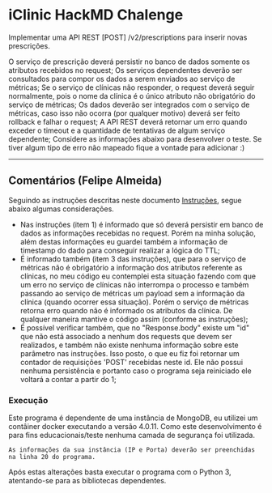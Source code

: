 # iClinic HackMD Chalenge

Implementar uma API REST [POST] /v2/prescriptions para inserir novas prescrições.

O serviço de prescrição deverá persistir no banco de dados somente os atributos recebidos no request;
Os serviços dependentes deverão ser consultados para compor os dados a serem enviados ao serviço de métricas;
Se o serviço de clínicas não responder, o request deverá seguir normalmente, pois o nome da clínica é o único atributo não obrigatório do serviço de métricas;
Os dados deverão ser integrados com o serviço de métricas, caso isso não ocorra (por qualquer motivo) deverá ser feito rollback e falhar o request;
A API REST deverá retornar um erro quando exceder o timeout e a quantidade de tentativas de algum serviço dependente;
Considere as informações abaixo para desenvolver o teste. Se tiver algum tipo de erro não mapeado fique a vontade para adicionar :)

----

## Comentários (Felipe Almeida)

Seguindo as instruções descritas neste documento [Instruções](https://hackmd.io/@pX9Js4-PQPyDJikx2c84JQ/SkrdPmct4?type=view#Servi%C3%A7os-dependentes), segue abaixo algumas considerações.

* Nas instruções (item 1) é informado que só deverá persistir em banco de dados as informações recebidas no request. Porém na minha solução, além destas informações eu guardei também a informação de timestamp do dado para conseguir realizar a lógica do TTL;
* É informado também (item 3 das instruções), que para o serviço de métricas não é obrigatório a informação dos atributos referente as clínicas, no meu código eu contemplei esta situação fazendo com que um erro no serviço de clínicas não interrompa o processo e também passando ao serviço de métricas um payload sem a informação da clínica (quando ocorrer essa situação). Porém o serviço de métricas retorna erro quando não é informado os atributos da clínica. De qualquer maneira mantive o código assim (conforme as instruções);
* É possível verificar também, que no "Response.body" existe um "id" que não está associado a nenhum dos requests que devem ser realizados, e também não existe nenhuma informação sobre este parâmetro nas instruções. Isso posto, o que eu fiz foi retornar um contador de requisições 'POST' recebidas neste id. Ele não possui nenhuma persistência e portanto caso o programa seja reiniciado ele voltará a contar a partir do 1;

### Execução
Este programa é dependente de uma instância de MongoDB, eu utilizei um contâiner docker executando a versão 4.0.11. Como este desenvolvimento é para fins educacionais/teste nenhuma camada de segurança foi utilizada.

```
As informações da sua instância (IP e Porta) deverão ser preenchidas na linha 20 do programa.
```

Após estas alterações basta executar o programa com o Python 3, atentando-se para as bibliotecas dependentes.